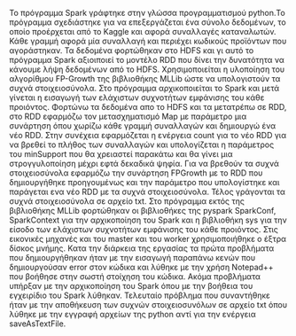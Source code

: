 Το πρόγραμμα Spark γράφτηκε στην γλώσσα προγραμματισμού python.Το πρόγραμμα σχεδιάστηκε για να επεξεργάζεται ένα σύνολο δεδομένων, το οποίο προέρχεται από το Kaggle και αφορά συναλλαγές καταναλωτών. Κάθε γραμμή αφορά μία συναλλαγή και περιέχει κωδικούς προϊόντων που αγοράστηκαν. Τα δεδομένα φορτώθηκαν στο HDFS και γι αυτό το πρόγραμμα Spark αξιοιποιεί το μοντέλο RDD που δίνει την δυνατότητα να κάνουμε λήψη δεδομένων από το HDFS. Χρησιμοποιείται η υλοποίηση του αλγορίθμου FP-Growth της βιβλιοθήκης MLLib ώστε να υπολογιστούν τα συχνά στοιχειοσύνολα. Στo πρόγραμμα αρχικοποιείται το Spark και μετά γίνεται η εισαγωγή των ελάχιστων συχνοτήτων εμφάνισης του κάθε προιόντος. Φορτώνω τα δεδομένα απο το HDFS και τα μετατρέπω σε RDD, στο RDD εφαρμόζω τον μετασχηματισμό Map με παράμετρο μια συνάρτηση όπου χωρίζω κάθε γραμμή συναλλαγών και δημιουργώ ένα νέο RDD. Στην συνέχεια εφαρμόζεται η ενέργεια count για το νέο RDD για να βρεθεί το πλήθος των συναλλαγών και υπολογίζεται η παράμετρος του minSupport που θα χρειαστεί παρακάτω και θα γίνει μια στρογγυλοποίηση μέχρι εφτά δεκαδικά ψηφία. Για να βρεθούν τα συχνά στοιχειοσύνολα εφαρμόζω την συνάρτηση FPGrowth με το RDD που δημιουργήθηκε προηγουμένως και την παράμετρο που υπολογίστηκε και παράγεται ενα νέο RDD με τα συχνά στοιχειοσύνολα. Τέλος γράγονται τα συχνά στοιχειοσύνολα σε αρχείο txt.
Στο πρόγραμμα εκτός της βιβλιοθήκης MLLib φορτώθηκαν οι βιβλιοθήκες της pyspark SparkConf, SparkContext για την αρχικοποίηση του Spark και η βιβλιοθήκη sys για την είσοδο  των ελάχιστων συχνοτήτων εμφάνισης του κάθε προιόντος.
Στις εικονικές μηχανές και του master και του worker χρησιμοποιήθηκε ο έξτρα δίσκος μνήμης.
Κατα την διάρκεια της εργασίας τα πρώτα προβλήματα που δημιουργήθηκαν ήταν με την εισαγωγή παραπάνω κενών που δημιουργούσαν error στον κώδικα και λύθηκε με την χρήση Notepad++ που βοήθησε στην σωστή στοίχηση του κώδικα. Ακόμα προβλήματα υπήρξαν με την αρχικοποίηση του Spark όπου με την βοήθεια του εγχειρίδιο του Spark λύθηκαν. Τελευταίο πρόβλημα που συναντήθηκε ήταν με την αποθήκευση των συχνών στοιχειοσυνόλων σε αρχείο txt όπου λύθηκε με την εγγραφή αρχείων της python αντί για την ενέργεια saveAsTextFile.
